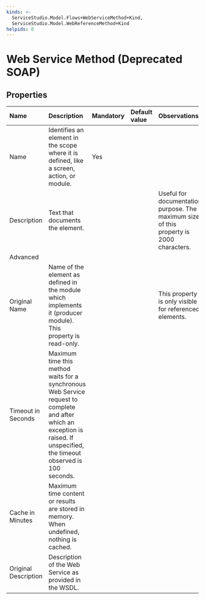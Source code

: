 ```yaml
---
kinds: >-
  ServiceStudio.Model.Flows+WebServiceMethod+Kind,
  ServiceStudio.Model.WebReferenceMethod+Kind
helpids: 0
---
```


# Web Service Method \(Deprecated SOAP\)

## Properties

| Name | Description | Mandatory | Default value | Observations |
| :--- | :--- | :--- | :--- | :--- |
| Name | Identifies an element in the scope where it is defined, like a screen, action, or module. | Yes |  |  |
| Description | Text that documents the element. |  |  | Useful for documentation purpose. The maximum size of this property is 2000 characters. |
| Advanced |  |  |  |  |
| Original Name | Name of the element as defined in the module which implements it \(producer module\). This property is read-only. |  |  | This property is only visible for referenced elements. |
| Timeout in Seconds | Maximum time this method waits for a synchronous Web Service request to complete and after which an exception is raised. If unspecified, the timeout observed is 100 seconds. |  |  |  |
| Cache in Minutes | Maximum time content or results are stored in memory. When undefined, nothing is cached. |  |  |  |
| Original Description | Description of the Web Service as provided in the WSDL. |  |  |  |

